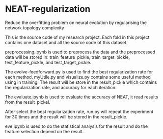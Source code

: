 # NEAT-regularization
Reduce the overfitting problem on neural evolution by regularising the network topology complexity

This is the source code of my research project.
Each fold in this project contains one dataset and all the source code of this dataset.

preprocessing.ipynb is used to preprocess the data and the preprocessed data will be stored in: train_feature_pickle, train_target_pickle, test_feature_pickle, and test_target_pickle.

The evolve-feedforward.py is used to find the best regularization rate for each method. myUtile.py and visualize.py contains some useful method using in training. The result will be store in the result_pickle which contains the regularization rate, and accuracy for each iteration.

The evaluate.ipynb is used to evaluate the accuracy of NEAT, it read results from the result_pickel.

After select the best regularization rate, run.py will repeat the experiment for 30 times and the result will be stored in the result_pickle.

eve.ipynb is used to do the statistical analysis for the result and do the feature selection depend on the result.


